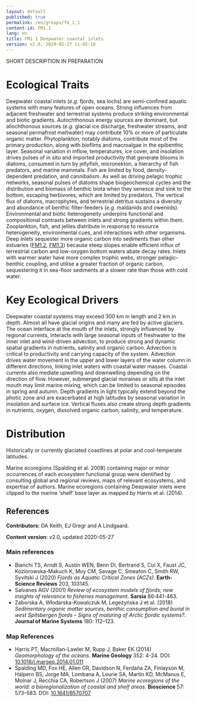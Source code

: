 ```yaml
---
layout: default
published: true
permalink: /en/groups/fm_1_1
content-id: FM1.1
lang: en
title: FM1.1 Deepwater coastal inlets
version: v2.0, 2020-05-27 11:05:18
---
```


SHORT DESCRIPTION IN PREPARATION

# Ecological Traits
 
Deepwater coastal inlets (<i>e.g.</i> fjords, sea lochs) are semi-confined aquatic systems with many features of open oceans. Strong influences from adjacent freshwater and terrestrial systems produce striking environmental and biotic gradients. Autochthonous energy sources are dominant, but allochthonous sources (<i>e.g.</i> glacial ice discharge, freshwater streams, and seasonal permafrost meltwater) may contribute 10% or more of particulate organic matter. Phytoplankton, notably diatoms, contribute most of the primary production, along with biofilms and macroalgae in the epibenthic layer. Seasonal variation in inflow, temperatures, ice cover, and insolation drives pulses of in situ and imported productivity that generate blooms in diatoms, consumed in turn by jellyfish, micronekton, a hierarchy of fish predators, and marine mammals. Fish are limited by food, density-dependent predation, and cannibalism. As well as driving pelagic trophic networks, seasonal pulses of diatoms shape biogeochemical cycles and the distribution and biomass of benthic biota when they senesce and sink to the bottom, escaping herbivores, which are limited by predators. The vertical flux of diatoms, macrophytes, and terrestrial detritus sustains a diversity and abundance of benthic filter-feeders (<i>e.g.</i> maldanids and oweniids). Environmental and biotic heterogeneity underpins functional and compositional contrasts between inlets and strong gradients within them. Zooplankton, fish, and jellies distribute in response to resource heterogeneity, environmental cues, and interactions with other organisms. Deep inlets sequester more organic carbon into sediments than other estuaries ([FM1.2](/explore/groups/FM1.2), [FM1.3](/explore/groups/FM1.3)) because steep slopes enable efficient influx of terrestrial carbon and low-oxygen bottom waters abate decay rates. Inlets with warmer water have more complex trophic webs, stronger pelagic-benthic coupling, and utilise a greater fraction of organic carbon, sequestering it in sea-floor sediments at a slower rate than those with cold water.
 
# Key Ecological Drivers
 
Deepwater coastal systems may exceed 300 km in length and 2 km in depth. Almost all have glacial origins and many are fed by active glaciers. The ocean interface at the mouth of the inlets, strongly influenced by regional currents, interacts with large seasonal inputs of freshwater to the inner inlet and wind-driven advection, to produce strong and dynamic spatial gradients in nutrients, salinity and organic carbon. Advection is critical to productivity and carrying capacity of the system. Advection drives water movement in the upper and lower layers of the water column in different directions, linking inlet waters with coastal water masses. Coastal currents also mediate upwelling and downwelling depending on the direction of flow. However, submerged glacial moraines or sills at the inlet mouth may limit marine mixing, which can be limited to seasonal episodes in spring and autumn. Depth gradients in light typically extend beyond the photic zone and are exacerbated at high latitudes by seasonal variation in insolation and surface ice. Vertical fluxes also create strong depth gradients in nutrients, oxygen, dissolved organic carbon, salinity, and temperature. 
 
# Distribution
 
Historically or currently glaciated coastlines at polar and cool-temperate latitudes.

Marine ecoregions (Spalding et al. 2008) containing major or minor occurrences of each ecosystem functional group were identified by consulting global and regional reviews, maps of relevant ecosystems, and expertise of authors. Marine ecoregions containing Deepwater inlets were clipped to the marine ‘shelf’ base layer as mapped by Harris et al. (2014).

## References

**Contributors**: DA Keith, EJ Gregr and A Lindgaard.

**Content version**: v2.0, updated 2020-05-27

### Main references
* Bianchi TS, Arndt S, Austin WEN, Benn DI, Bertrand S, Cui X, Faust JC, Koziorowska-Makuch K, Moy CM, Savage C, Smeaton C, Smith RW, Syvitski J (2020) *Fjords as Aquatic Critical Zones (ACZs)*. **Earth-Science Reviews** 203, 103145.
* Salvanes AGV  (2001) *Review of ecosystem models of fjords; new insights of relevance to fisheries management*. **Sarsia** 86:441-463.
* Zaborska A, Włodarska-Kowalczuk M, Legeżyńska J et al.  (2018) *Sedimentary organic matter sources, benthic consumption and burial in west Spitsbergen fjords – Signs of maturing of Arctic fjordic systems?*. **Journal of Marine Systems** 180: 112–123.

### Map References
* Harris PT, Macmillan-Lawler M, Rupp J, Baker EK  (2014) *Geomorphology of the oceans*. **Marine Geology** 352: 4-24. DOI: [10.1016/j.margeo.2014.01.011](http://doi.org/10.1016/j.margeo.2014.01.011)
* Spalding MD, Fox HE, Allen GR, Davidson N, Ferdaña ZA, Finlayson M, Halpern BS, Jorge MA, Lombana A, Lourie SA, Martin KD, McManus E, Molnar J, Recchia CA, Robertson J  (2007) *Marine ecoregions of the world: a bioregionalization of coastal and shelf areas*. **Bioscience** 57: 573–583. DOI: [10.1641/B570707](http://doi.org/10.1641/B570707)


